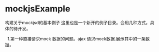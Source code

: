 # mockjsExample
构建关于mockjsd的基本例子
   这里也是一个新开的例子目录。会用几种方式，具体的待开发。
   
   
    1.第一种直接请求mock 数据的问题。ajax 请求mock数据.展示其中的一条数据。      
